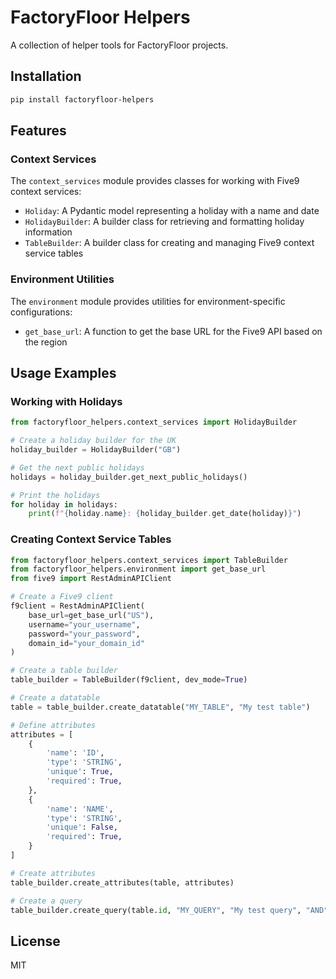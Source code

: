 # FactoryFloor Helpers

A collection of helper tools for FactoryFloor projects.

## Installation

```bash
pip install factoryfloor-helpers
```

## Features

### Context Services

The `context_services` module provides classes for working with Five9 context services:

- `Holiday`: A Pydantic model representing a holiday with a name and date
- `HolidayBuilder`: A builder class for retrieving and formatting holiday information
- `TableBuilder`: A builder class for creating and managing Five9 context service tables

### Environment Utilities

The `environment` module provides utilities for environment-specific configurations:

- `get_base_url`: A function to get the base URL for the Five9 API based on the region

## Usage Examples

### Working with Holidays

```python
from factoryfloor_helpers.context_services import HolidayBuilder

# Create a holiday builder for the UK
holiday_builder = HolidayBuilder("GB")

# Get the next public holidays
holidays = holiday_builder.get_next_public_holidays()

# Print the holidays
for holiday in holidays:
    print(f"{holiday.name}: {holiday_builder.get_date(holiday)}")
```

### Creating Context Service Tables

```python
from factoryfloor_helpers.context_services import TableBuilder
from factoryfloor_helpers.environment import get_base_url
from five9 import RestAdminAPIClient

# Create a Five9 client
f9client = RestAdminAPIClient(
    base_url=get_base_url("US"),
    username="your_username",
    password="your_password",
    domain_id="your_domain_id"
)

# Create a table builder
table_builder = TableBuilder(f9client, dev_mode=True)

# Create a datatable
table = table_builder.create_datatable("MY_TABLE", "My test table")

# Define attributes
attributes = [
    {
        'name': 'ID',
        'type': 'STRING',
        'unique': True,
        'required': True,
    },
    {
        'name': 'NAME',
        'type': 'STRING',
        'unique': False,
        'required': True,
    }
]

# Create attributes
table_builder.create_attributes(table, attributes)

# Create a query
table_builder.create_query(table.id, "MY_QUERY", "My test query", "AND", ["ID"])
```

## License

MIT